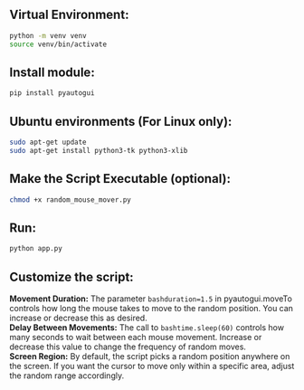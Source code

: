 ## Virtual Environment:
```bash
python -m venv venv
source venv/bin/activate
```

## Install module:
```bash
pip install pyautogui
```

## Ubuntu environments (For Linux only):
```bash
sudo apt-get update
sudo apt-get install python3-tk python3-xlib
```

## Make the Script Executable (optional):
```bash
chmod +x random_mouse_mover.py
```

## Run:
```bash
python app.py
```

## Customize the script:
**Movement Duration:** The parameter ```bashduration=1.5``` in pyautogui.moveTo controls how long the mouse takes to move to the random position. You can increase or decrease this as desired.\
**Delay Between Movements:** The call to ```bashtime.sleep(60)``` controls how many seconds to wait between each mouse movement. Increase or decrease this value to change the frequency of random moves.\
**Screen Region:** By default, the script picks a random position anywhere on the screen. If you want the cursor to move only within a specific area, adjust the random range accordingly.
